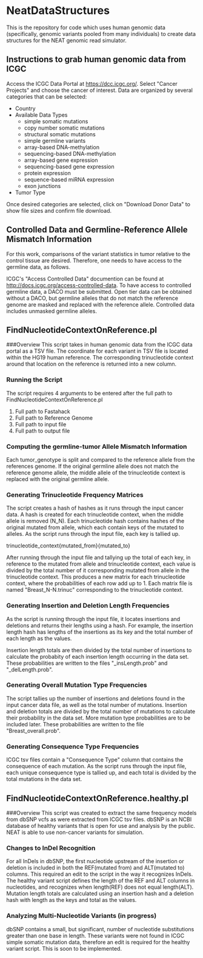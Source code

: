 # NeatDataStructures
This is the repository for code which uses human genomic data 
(specifically, genomic variants pooled from many individuals) to create data structures for the NEAT genomic read simulator.



## Instructions to grab human genomic data from ICGC
Access the ICGC Data Portal at https://dcc.icgc.org/. Select "Cancer Projects" and choose the cancer of interest. Data are organized by
several categories that can be selected:
* Country
* Available Data Types
  * simple somatic mutations
  * copy number somatic mutations
  * structural somatic mutations
  * simple germline variants
  * array-based DNA-methylation
  * sequencing-based DNA-methylation
  * array-based gene expression
  * sequencing-based gene expression
  * protein expression
  * sequence-based miRNA expression
  * exon junctions
* Tumor Type

Once desired categories are selected, click on "Download Donor Data" to show file sizes and confirm file download.

## Controlled Data and Germline-Reference Allele Mismatch Information

For this work, comparisons of the variant statistics in tumor relative to the control tissue are desired.
Therefore, one needs to have access to the germline data, as follows.

ICGC's "Access Controlled Data" documention can be found at http://docs.icgc.org/access-controlled-data. To have access to controlled germline data, a DACO must be
submitted. Open tier data can be obtained without a DACO, but germline alleles that do not match the reference genome are masked and replaced with the reference
allele. Controlled data includes unmasked germline alleles.



## FindNucleotideContextOnReference.pl 

###Overview
This script takes in human genomic data from the ICGC data portal as a TSV file. The coordinate for each variant in TSV file is located within 
the HG19 human reference. The corresponding trinucleotide context around that location on the reference is returned into a new column. 


### Running the Script
The script requires 4 arguments to be entered after the full path to FindNucleotideContextOnReference.pl

1. Full path to Fastahack
2. Full path to Reference Genome
3. Full path to input file
4. Full path to output file

### Computing the germline-tumor Allele Mismatch Information
Each tumor_genotype is split and compared to the reference allele from the references genome. If the original germline allele does not match the reference genome allele, the middle allele of the trinucleotide context is replaced with the original germline allele.

### Generating Trinucleotide Frequency Matrices
The script creates a hash of hashes as it runs through the input cancer data. A hash is created for each trinucleotide context, when the middle allele is removed (N_N). Each trinucleotide hash contains hashes of the original mutated from allele, which each contain keys of the mutated to alleles. As the script runs through the input file, each key is tallied up.

trinucleotide_context{mutated_from}{mutated_to}

After running through the input file and tallying up the total of each key, in reference to the mutated from allele and trinucleotide context, each value is divided by the total number of it corresponding mutated from allele in the trinucleotide context. This produces a new matrix for each trinucleotide context, where the probabilities of each row add up to 1. Each matrix file is named "Breast_N-N.trinuc" corresponding to the trinucleotide context.

### Generating Insertion and Deletion Length Frequencies
As the script is running through the input file, it locates insertions and deletions and returns their lengths using a hash. For example, the insertion length hash has lengths of the insertions as its key
and the total number of each length as the values.

Insertion length totals are then divided by the total number of insertions to calculate the probabity of each insertion length occurring in the data set. These probabilities are written to the files "_insLength.prob" and "_delLength.prob".

### Generating Overall Mutation Type Frequencies
The script tallies up the number of insertions and deletions found in the input cancer data file, as well as the total number of mutations. Insertion and deletion totals are divided by the total number of mutations to calculate their probability in the data set. More mutation type probabilities are to be included later. These probabilities are written to the file "Breast_overall.prob".

### Generating Consequence Type Frequencies
ICGC tsv files contain a "Consequence Type" column that contains the consequence of each mutation. As the script runs through the input file, each unique consequence type is tallied up, and each total is divided by the total mutations in the data set.

## FindNucleotideContextOnReference.healthy.pl

###Overview
This script was created to extract the same frequency models from dbSNP vcfs as were extracted from ICGC tsv files. dbSNP is an NCBI database of healthy variants that is open for use and analysis by the public. NEAT is able to use non-cancer variants for simulation.

### Changes to InDel Recognition
For all InDels in dbSNP, the first nucleotide upstream of the insertion or deletion is included in both the REF(mutated from) and ALT(mutated to) columns. This required an edit to the script in the way it recognizes InDels. The healthy variant script defines the length of the REF and ALT columns in nucleotides, and recognizes when length(REF) does not equal length(ALT). Mutation length totals are calculated using an insertion hash and a deletion hash with length as the keys and total as the values.

### Analyzing Multi-Nucleotide Variants (in progress)
dbSNP contains a small, but significant, number of nucleotide substitutions greater than one base in length. These variants were not found in ICGC simple somatic mutation data, therefore an edit is required for the healthy variant script. This is soon to be implemented.


